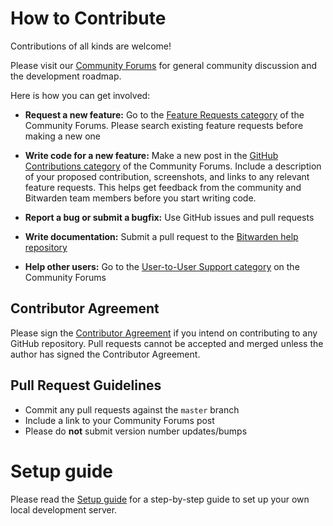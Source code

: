 # How to Contribute

Contributions of all kinds are welcome!

Please visit our [Community Forums](https://community.bitwarden.com/) for general community discussion and the development roadmap.

Here is how you can get involved:

* **Request a new feature:** Go to the [Feature Requests category](https://community.bitwarden.com/c/feature-requests/) of the Community Forums. Please search existing feature requests before making a new one
  
* **Write code for a new feature:** Make a new post in the [GitHub Contributions category](https://community.bitwarden.com/c/github-contributions/) of the Community Forums. Include a description of your proposed contribution, screenshots, and links to any relevant feature requests. This helps get feedback from the community and Bitwarden team members before you start writing code.
  
* **Report a bug or submit a bugfix:** Use GitHub issues and pull requests
  
* **Write documentation:** Submit a pull request to the [Bitwarden help repository](https://github.com/bitwarden/help)
  
* **Help other users:** Go to the [User-to-User Support category](https://community.bitwarden.com/c/support/) on the Community Forums

## Contributor Agreement

Please sign the [Contributor Agreement](https://cla-assistant.io/bitwarden/server) if you intend on contributing to any GitHub repository. Pull requests cannot be accepted and merged unless the author has signed the Contributor Agreement.

## Pull Request Guidelines

* Commit any pull requests against the `master` branch
* Include a link to your Community Forums post
* Please do **not** submit version number updates/bumps

# Setup guide

Please read the [Setup guide](https://github.com/bitwarden/server/blob/master/SETUP.md) for a step-by-step guide to set up your own local development server.

